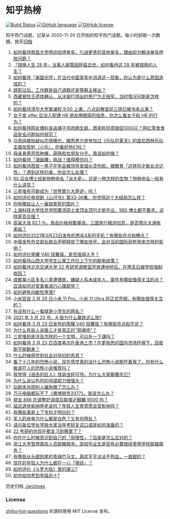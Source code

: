 # 知乎热榜
[![Build Status](https://github.com/ToWeLong/zhihu-hot-questions/workflows/CI/badge.svg)](https://github.com/ToWeLong/zhihu-hot-questions/actions)
[![GitHub language](https://img.shields.io/badge/language-golang-orange.svg)](https://golang.org/)
[![GitHub license](https://img.shields.io/github/license/ToWeLong/zhihu-hot-questions)](https://github.com/ToWeLong/zhihu-hot-questions/blob/main/LICENSE)

知乎热门话题，记录从 2020-11-29 日开始的知乎热门话题。每小时抓取一次数据，按天[归档](./archives)

<!-- BEGIN -->

1. [如何看待南昌大学停运哈啰单车，引进更贵的其他单车，理由却为解决单车停放问题？](https://www.zhihu.com/question/449876845)
1. [「错换人生 28 年」当事人姚策因肝癌去世，如何看待这 28 年被错换的人生？](https://www.zhihu.com/question/450843427)
1. [如何看待「美国光环」在当代中国青年中消退这一现象，你认为是什么原因造成的？](https://www.zhihu.com/question/450687776)
1. [辞职过后，工作群是自己退群还是等群主移出？](https://www.zhihu.com/question/404327844)
1. [西藏冒险王遗体确认，从冰层打捞出的男尸为王相军，当时情况可能是怎样的？](https://www.zhihu.com/question/450788214)
1. [如何看待清华大学某课程 9:50 上课，八点前教室前三排已被书本占满？](https://www.zhihu.com/question/450613602)
1. [女子拿 offer 后没入职遭 HR 朋友圈晒简历指责，你怎么看女子和 HR 的行为？](https://www.zhihu.com/question/450681573)
1. [如何看待网友爆料良品铺子鸡肉肠生蛆，商家称同意赔偿1000元？网红零食食品安全问题如何规范？](https://www.zhihu.com/question/450670795)
1. [马思纯被拍疑似恋情曝光，据悉男方是参加过《乐队的夏天》的盘尼西林乐队主唱张哲轩（小乐），你看好他们吗？](https://www.zhihu.com/question/450806865)
1. [母亲身患恶性肿瘤，逼我和女朋友分手，我该如何做？](https://www.zhihu.com/question/448176568)
1. [如何看待「漫画腰」挑战？值得模仿吗？](https://www.zhihu.com/question/450547250)
1. [如何看待西安一男子在年会被领导拿烟头烫伤脸，被教育「这样你才能长点记性」？遇到这样的事，你会怎么处理？](https://www.zhihu.com/question/450623455)
1. [90 后女博士给新物种命名「派大星」，这是一种怎样的生物？物种命名一般有什么讲究？](https://www.zhihu.com/question/450637881)
1. [三星堆有可能成为「世界第九大奇迹」吗？](https://www.zhihu.com/question/450564126)
1. [如何评价电视剧《山河令》第33-36集，你觉得这个大结局怎么样？](https://www.zhihu.com/question/450874392)
1. [你有哪些让人一看就笑死的图片？](https://www.zhihu.com/question/449542337)
1. [上海科技大学信息学院要求硕士发顶会顶刊才能毕业，985 博士都不要求，这样是否合理？](https://www.zhihu.com/question/450611404)
1. [高粱大涨 82.1 ％，食品价格频繁暴涨，三国央行被迫加息，是否预示大通胀来临？](https://www.zhihu.com/question/450647359)
1. [如何评价2021年3月23日发布的黑鲨4系列手机？有哪些亮点和槽点？](https://www.zhihu.com/question/450827348)
1. [中俄发布外交部长联合声明释放了哪些信号，会对当前国际局势带来怎样的影响？](https://www.zhihu.com/question/450837070)
1. [如何评价荣耀 V40 轻奢版，是否值得入手？](https://www.zhihu.com/question/450596618)
1. [如何看待山西大学学生公寓工作日上下午的断电政策？](https://www.zhihu.com/question/450811246)
1. [如何看待北京交通大学 22 考研思源教室开放遭哄抢后，在两天后被学校强制收回？](https://www.zhihu.com/question/450791071)
1. [成都某小区多名儿童遭猥亵，嫌疑人系未成年人，案件有哪些值得关注的点？应该如何对受害者进行心理疏导？](https://www.zhihu.com/question/450678200)
1. [如何避免间歇性堕落?](https://www.zhihu.com/question/388686475)
1. [小米官宣 3 月 29 日小米 11 Pro、小米 11 Ultra 将正式亮相，有哪些值得关注的？](https://www.zhihu.com/question/450806418)
1. [有没有什么一看就是小学生的网名？](https://www.zhihu.com/question/447396757)
1. [2021 年 3 月 23 号，A 股为什么暴跌这么惨?](https://www.zhihu.com/question/450823471)
1. [如何看待 3 月 23 日发布的荣耀 V40 轻奢版？有哪些亮点和不足？](https://www.zhihu.com/question/450680813)
1. [为什么有些人说唐三才是真正的“邪魂师”？](https://www.zhihu.com/question/450043345)
1. [三星堆到底涉及怎样的一个文明，可以补一下课吗？](https://www.zhihu.com/question/450397900)
1. [如何看待 3 月 23 日百度再次在香港上市？在更熟悉的国内市场环境下，百度能不能翻身？](https://www.zhihu.com/question/450808749)
1. [什么时候感觉到社会对孕妇的恶意？](https://www.zhihu.com/question/423297136)
1. [看了十几年的恐怖小说，现在感觉真的没什么恐怖小说能吓着我了，你有什么极其吓人的恐怖小说推荐吗？](https://www.zhihu.com/question/308483390)
1. [我觉得《进击的巨人》怪诞虫好可怜，为什么大家都要杀它?](https://www.zhihu.com/question/450540617)
1. [为什么说以色列的间谍能力很强大？](https://www.zhihu.com/question/449016871)
1. [玩剧本杀把别人骗急眼了怎么办？](https://www.zhihu.com/question/403823125)
1. [万元电脑都玩不了《赛博朋克2077》，我该怎么办？](https://www.zhihu.com/question/450117423)
1. [骁龙 888 在调整好调度后能接近麒麟 9000 吗？](https://www.zhihu.com/question/450206813)
1. [延迟退休影响养老金吗？年轻人生育意愿会受影响吗？](https://www.zhihu.com/question/450689582)
1. [有哪些事是上了专科才明白的？](https://www.zhihu.com/question/322703564)
1. [军人的床单为什么都是白色？又有何用处？](https://www.zhihu.com/question/450607304)
1. [请问各位学长学姐大家当年考研复试口语是如何准备的？](https://www.zhihu.com/question/268460229)
1. [22 考研的你现在都复习到哪里了？](https://www.zhihu.com/question/411546087)
1. [你在什么时候意识到自己的「局限性」？后来是怎么应对的？](https://www.zhihu.com/question/449660946)
1. [浙江大学暂停离校人员邮箱服务，高校毕业生是否有必要继续使用学校邮箱服务？](https://www.zhihu.com/question/450699525)
1. [有哪些从头甜到尾的青梅竹马文，喜欢平平淡淡不狗血，一直甜的？](https://www.zhihu.com/question/374405076)
1. [现在的年轻人为什么都在一心「搞钱」？](https://www.zhihu.com/question/450839670)
1. [如何评价《斗罗大陆》里的唐三?](https://www.zhihu.com/question/375024456)
1. [初中如何考到年级前十?](https://www.zhihu.com/question/353434774)

<!-- END -->

历史归档 [./archives](./archives)


### License
[zhihu-hot-questions](https://github.com/towelong/zhihu-hot-questions) 的源码使用 MIT License 发布。